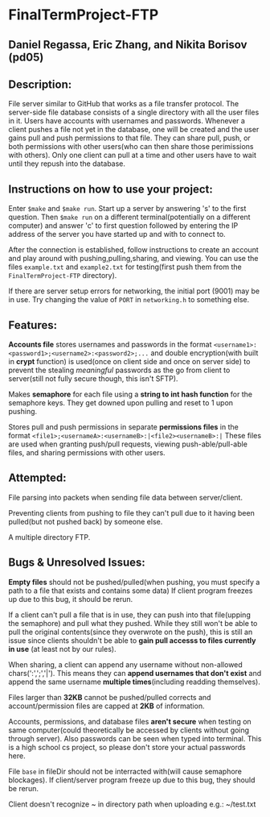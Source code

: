 # FinalTermProject-FTP
## Daniel Regassa, Eric Zhang, and Nikita Borisov (pd05)

## Description:
   File server similar to GitHub that works as a file transfer protocol. The server-side file database consists of a single
  directory with all the user files in it. Users have accounts with usernames and passwords. Whenever a client pushes a file
  not yet in the database, one will be created and the user gains pull and push permissions to that file. They can share
  pull, push, or both permissions with other users(who can then share those perimissions with others). Only one client can pull
  at a time and other users have to wait until they repush into the database.
  
## Instructions on how to use your project:
   Enter ```$make``` and ```$make run```. Start up a server by answering 's' to the first question. Then ```$make run``` on a 
  different terminal(potentially on a different computer) and answer 'c' to first question followed by entering the IP address
  of the server you have started up and with to connect to. 
  
   After the connection is established, follow instructions to create an account and play around with pushing,pulling,sharing,
   and viewing. You can use the files ```example.txt``` and ```example2.txt``` for testing(first push them from the
   ```FinalTermProject-FTP``` directory).
   
   If there are server setup errors for networking, the initial port (9001) may be in use. Try changing the value of ```PORT```
   in ```networking.h``` to something else.
   
   ## Features:
   **Accounts file** stores usernames and passwords in the format ```<username1>:<password1>;<username2>:<password2>;...``` and 
   double encryption(with built in **crypt** function) is used(once on client side and once on server side) to prevent the
   stealing *meaningful* passwords as the go from client to server(still not fully secure though, this isn't SFTP). 
     
   Makes **semaphore** for each file using a **string to int hash function** for the semaphore keys. They get downed upon pulling
   and reset to 1 upon pushing.
     
   Stores pull and push permissions in separate **permissions files** in the format ```<file1>;<usernameA>:<usernameB>:|<file2><usernameB>:|```
   These files are used when granting push/pull requests, viewing push-able/pull-able files, and sharing permissions with
     other users.
   
   ## Attempted:
   File parsing into packets when sending file data between server/client.
   
   Preventing clients from pushing to file they can't pull due to it having been pulled(but not pushed back) by someone else.
   
   A multiple directory FTP.
   
   ## Bugs & Unresolved Issues:
   **Empty files** should not be pushed/pulled(when pushing, you must specify a path to a file that exists and contains
   some data) If client program freezes up due to this bug, it should be rerun. 
     
   If a client can't pull a file that is in use, they can push into that file(upping the semaphore) 
   and pull what they pushed. While they still won't be able to pull the original contents(since they overwrote on
   the push), this is still an issue since clients shouldn't be able to **gain pull accesss to files currently in use**
   (at least not by our rules).
     
   When sharing, a client can append any username without non-allowed chars(':',';','|'). This means they can **append
   usernames that don't exist** and append the same username **multiple times**(including readding themselves).
     
   Files larger than **32KB** cannot be pushed/pulled corrects and account/permission files are capped at **2KB** of information.
     
   Accounts, permissions, and database files **aren't secure** when testing on same computer(could theoretically be accessed
   by clients without going through server). Also passwords can be seen when typed into terminal. This is a high school cs
   project, so please don't store your actual passwords here.
     
   File ```base``` in fileDir should not be interracted with(will cause semaphore blockages). If client/server program freeze up due 
   to this bug, they should be rerun.

   Client doesn't recognize ~ in directory path when uploading e.g.: ~/test.txt
